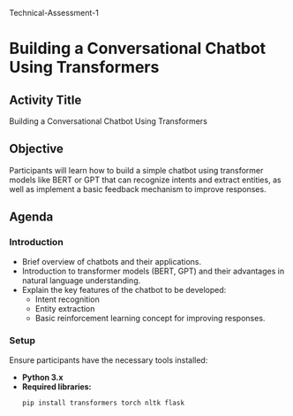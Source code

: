 Technical-Assessment-1

# Building a Conversational Chatbot Using Transformers

## Activity Title
Building a Conversational Chatbot Using Transformers

## Objective
Participants will learn how to build a simple chatbot using transformer models like BERT or GPT that can recognize intents and extract entities, as well as implement a basic feedback mechanism to improve responses.

## Agenda

### Introduction
- Brief overview of chatbots and their applications.
- Introduction to transformer models (BERT, GPT) and their advantages in natural language understanding.
- Explain the key features of the chatbot to be developed:
  - Intent recognition
  - Entity extraction
  - Basic reinforcement learning concept for improving responses.

### Setup
Ensure participants have the necessary tools installed:
- **Python 3.x**
- **Required libraries:** 
  ```bash
  pip install transformers torch nltk flask

